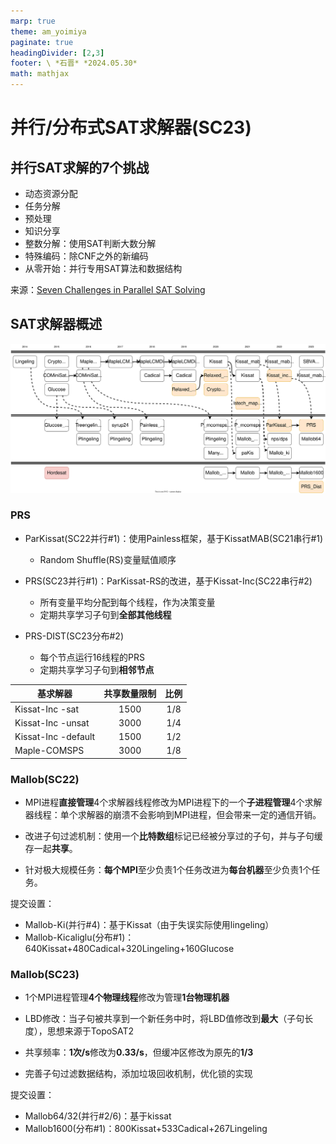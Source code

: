 ```yaml
---
marp: true
theme: am_yoimiya
paginate: true
headingDivider: [2,3]
footer: \ *石晋* *2024.05.30*
math: mathjax
---
```


<!-- _class: cover_a -->
<!-- _paginate: "" -->
<!-- _footer: "" -->

# 并行/分布式SAT求解器(SC23)

## 并行SAT求解的7个挑战

<!-- _class: cols2_ol_sq fglass -->

- 动态资源分配
- 任务分解
- 预处理
- 知识分享
- 整数分解：使用SAT判断大数分解
- 特殊编码：除CNF之外的新编码
- 从零开始：并行专用SAT算法和数据结构

来源：[Seven Challenges in Parallel SAT Solving](./_%E5%B9%B6%E8%A1%8CSAT%E6%B1%82%E8%A7%A3%E5%99%A823.assets/Seven_Challenges_in_Parallel_SAT_Solving.pdf)

## SAT求解器概述

![#c](./_%E5%B9%B6%E8%A1%8CSAT%E6%B1%82%E8%A7%A3%E5%99%A823.assets/SAT%E6%B1%82%E8%A7%A3%E5%99%A8.svg)

### PRS

<!-- _class: cols-2 -->

<div class=ldiv>

- ParKissat(SC22并行\#1)：使用Painless框架，基于KissatMAB(SC21串行\#1)

  - Random Shuffle(RS)变量赋值顺序
  
- PRS(SC23并行\#1)：ParKissat-RS的改进，基于Kissat-Inc(SC22串行\#2)

  - 所有变量平均分配到每个线程，作为决策变量
  - 定期共享学习子句到**全部其他线程**

</div>

<div class=rdiv>

- PRS-DIST(SC23分布\#2)

  - 每个节点运行16线程的PRS
  - 定期共享学习子句到**相邻节点**

| 基求解器            | 共享数量限制 | 比例 |
| ------------------- | :----------: | :--: |
| Kissat-Inc -sat     |     1500     | 1/8  |
| Kissat-Inc -unsat   |     3000     | 1/4  |
| Kissat-Inc -default |     1500     | 1/2  |
| Maple-COMSPS        |     3000     | 1/8  |

</div>

### Mallob(SC22)

- MPI进程**直接管理**4个求解器线程修改为MPI进程下的一个**子进程管理**4个求解器线程：单个求解器的崩溃不会影响到MPI进程，但会带来一定的通信开销。

- 改进子句过滤机制：使用一个**比特数组**标记已经被分享过的子句，并与子句缓存一起**共享**。

- 针对极大规模任务：**每个MPI**至少负责1个任务改进为**每台机器**至少负责1个任务。

提交设置：

- Mallob-Ki(并行\#4)：基于Kissat（由于失误实际使用lingeling）
- Mallob-Kicaliglu(分布\#1)：640Kissat+480Cadical+320Lingeling+160Glucose

### Mallob(SC23)

- 1个MPI进程管理**4个物理线程**修改为管理**1台物理机器**

- LBD修改：当子句被共享到一个新任务中时，将LBD值修改到**最大**（子句长度），思想来源于TopoSAT2

- 共享频率：**1次/s**修改为**0.33/s**，但缓冲区修改为原先的**1/3**

- 完善子句过滤数据结构，添加垃圾回收机制，优化锁的实现

提交设置：

- Mallob64/32(并行#2/6)：基于kissat
- Mallob1600(分布#1)：800Kissat+533Cadical+267Lingeling
